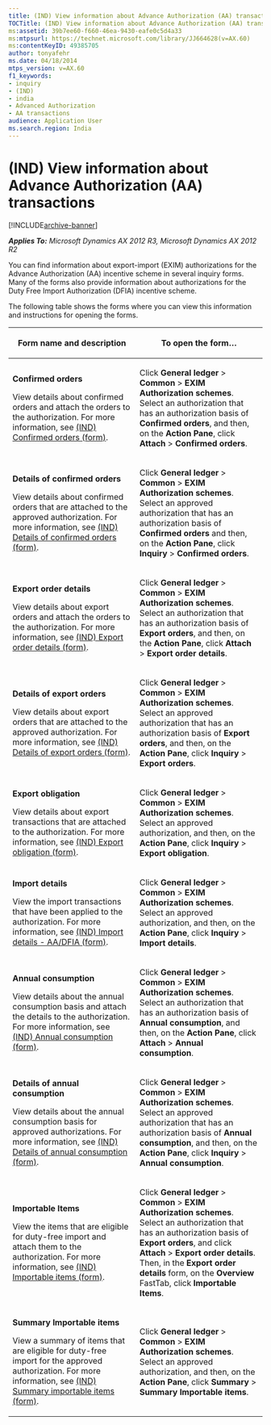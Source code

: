 ```yaml
---
title: (IND) View information about Advance Authorization (AA) transactions
TOCTitle: (IND) View information about Advance Authorization (AA) transactions
ms:assetid: 39b7ee60-f660-46ea-9430-eafe0c5d4a33
ms:mtpsurl: https://technet.microsoft.com/library/JJ664628(v=AX.60)
ms:contentKeyID: 49385705
author: tonyafehr
ms.date: 04/18/2014
mtps_version: v=AX.60
f1_keywords:
- inquiry
- (IND)
- india
- Advanced Authorization
- AA transactions
audience: Application User
ms.search.region: India
---
```


# (IND) View information about Advance Authorization (AA) transactions 


[!INCLUDE[archive-banner](includes/archive-banner.md)]


_**Applies To:** Microsoft Dynamics AX 2012 R3, Microsoft Dynamics AX 2012 R2_

You can find information about export-import (EXIM) authorizations for the Advance Authorization (AA) incentive scheme in several inquiry forms. Many of the forms also provide information about authorizations for the Duty Free Import Authorization (DFIA) incentive scheme.

The following table shows the forms where you can view this information and instructions for opening the forms.

<table>
<colgroup>
<col style="width: 50%" />
<col style="width: 50%" />
</colgroup>
<thead>
<tr class="header">
<th><p>Form name and description</p></th>
<th><p>To open the form…</p></th>
</tr>
</thead>
<tbody>
<tr class="odd">
<td><p><strong>Confirmed orders</strong></p>
<p>View details about confirmed orders and attach the orders to the authorization. For more information, see <a href="https://technet.microsoft.com/library/jj677833(v=ax.60)">(IND) Confirmed orders (form)</a>.</p></td>
<td><p>Click <strong>General ledger</strong> &gt; <strong>Common</strong> &gt; <strong>EXIM Authorization schemes</strong>. Select an authorization that has an authorization basis of <strong>Confirmed orders</strong>, and then, on the <strong>Action Pane</strong>, click <strong>Attach</strong> &gt; <strong>Confirmed orders</strong>.</p></td>
</tr>
<tr class="even">
<td><p><strong>Details of confirmed orders</strong></p>
<p>View details about confirmed orders that are attached to the approved authorization. For more information, see <a href="https://technet.microsoft.com/library/jj664772(v=ax.60)">(IND) Details of confirmed orders (form)</a>.</p></td>
<td><p>Click <strong>General ledger</strong> &gt; <strong>Common</strong> &gt; <strong>EXIM Authorization schemes</strong>. Select an approved authorization that has an authorization basis of <strong>Confirmed orders</strong> and then, on the <strong>Action Pane</strong>, click <strong>Inquiry</strong> &gt; <strong>Confirmed orders</strong>.</p></td>
</tr>
<tr class="odd">
<td><p><strong>Export order details</strong></p>
<p>View details about export orders and attach the orders to the authorization. For more information, see <a href="https://technet.microsoft.com/library/jj664709(v=ax.60)">(IND) Export order details (form)</a>.</p></td>
<td><p>Click <strong>General ledger</strong> &gt; <strong>Common</strong> &gt; <strong>EXIM Authorization schemes</strong>. Select an authorization that has an authorization basis of <strong>Export orders</strong>, and then, on the <strong>Action Pane</strong>, click <strong>Attach</strong> &gt; <strong>Export order details</strong>.</p></td>
</tr>
<tr class="even">
<td><p><strong>Details of export orders</strong></p>
<p>View details about export orders that are attached to the approved authorization. For more information, see <a href="https://technet.microsoft.com/library/jj664467(v=ax.60)">(IND) Details of export orders (form)</a>.</p></td>
<td><p>Click <strong>General ledger</strong> &gt; <strong>Common</strong> &gt; <strong>EXIM Authorization schemes</strong>. Select an approved authorization that has an authorization basis of <strong>Export orders</strong>, and then, on the <strong>Action Pane</strong>, click <strong>Inquiry</strong> &gt; <strong>Export orders</strong>.</p></td>
</tr>
<tr class="odd">
<td><p><strong>Export obligation</strong></p>
<p>View details about export transactions that are attached to the authorization. For more information, see <a href="https://technet.microsoft.com/library/jj677976(v=ax.60)">(IND) Export obligation (form)</a>.</p></td>
<td><p>Click <strong>General ledger</strong> &gt; <strong>Common</strong> &gt; <strong>EXIM Authorization schemes</strong>. Select an approved authorization, and then, on the <strong>Action Pane</strong>, click <strong>Inquiry</strong> &gt; <strong>Export obligation</strong>.</p></td>
</tr>
<tr class="even">
<td><p><strong>Import details</strong></p>
<p>View the import transactions that have been applied to the authorization. For more information, see <a href="https://technet.microsoft.com/library/jj664632(v=ax.60)">(IND) Import details - AA/DFIA (form)</a>.</p></td>
<td><p>Click <strong>General ledger</strong> &gt; <strong>Common</strong> &gt; <strong>EXIM Authorization schemes</strong>. Select an approved authorization, and then, on the <strong>Action Pane</strong>, click <strong>Inquiry</strong> &gt; <strong>Import details</strong>.</p></td>
</tr>
<tr class="odd">
<td><p><strong>Annual consumption</strong></p>
<p>View details about the annual consumption basis and attach the details to the authorization. For more information, see <a href="https://technet.microsoft.com/library/jj664613(v=ax.60)">(IND) Annual consumption (form)</a>.</p></td>
<td><p>Click <strong>General ledger</strong> &gt; <strong>Common</strong> &gt; <strong>EXIM Authorization schemes</strong>. Select an authorization that has an authorization basis of <strong>Annual consumption</strong>, and then, on the <strong>Action Pane</strong>, click <strong>Attach</strong> &gt; <strong>Annual consumption</strong>.</p></td>
</tr>
<tr class="even">
<td><p><strong>Details of annual consumption</strong></p>
<p>View details about the annual consumption basis for approved authorizations. For more information, see <a href="https://technet.microsoft.com/library/jj664950(v=ax.60)">(IND) Details of annual consumption (form)</a>.</p></td>
<td><p>Click <strong>General ledger</strong> &gt; <strong>Common</strong> &gt; <strong>EXIM Authorization schemes</strong>. Select an approved authorization that has an authorization basis of <strong>Annual consumption</strong>, and then, on the <strong>Action Pane</strong>, click <strong>Inquiry</strong> &gt; <strong>Annual consumption</strong>.</p></td>
</tr>
<tr class="odd">
<td><p><strong>Importable Items</strong></p>
<p>View the items that are eligible for duty-free import and attach them to the authorization. For more information, see <a href="https://technet.microsoft.com/library/jj664640(v=ax.60)">(IND) Importable items (form)</a>.</p></td>
<td><p>Click <strong>General ledger</strong> &gt; <strong>Common</strong> &gt; <strong>EXIM Authorization schemes</strong>. Select an authorization that has an authorization basis of <strong>Export orders</strong>, and click <strong>Attach</strong> &gt; <strong>Export order details</strong>. Then, in the <strong>Export order details</strong> form, on the <strong>Overview</strong> FastTab, click <strong>Importable Items</strong>.</p></td>
</tr>
<tr class="even">
<td><p><strong>Summary Importable items</strong></p>
<p>View a summary of items that are eligible for duty-free import for the approved authorization. For more information, see <a href="https://technet.microsoft.com/library/jj664946(v=ax.60)">(IND) Summary importable items (form)</a>.</p></td>
<td><p>Click <strong>General ledger</strong> &gt; <strong>Common</strong> &gt; <strong>EXIM Authorization schemes</strong>. Select an approved authorization, and then, on the <strong>Action Pane</strong>, click <strong>Summary</strong> &gt; <strong>Summary Importable items</strong>.</p></td>
</tr>
</tbody>
</table>

  



